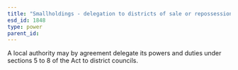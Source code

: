 ```yaml
---
title: "Smallholdings - delegation to districts of sale or repossession"
esd_id: 1848
type: power
parent_id:  
---
```


A local authority may by agreement delegate its powers and duties under sections 5 to 8 of the Act to district councils.

